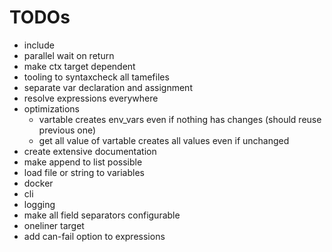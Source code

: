 
# TODOs

- include
- parallel wait on return
- make ctx target dependent
- tooling to syntaxcheck all tamefiles
- separate var declaration and assignment
- resolve expressions everywhere
- optimizations
    - vartable creates env_vars even if nothing has changes (should reuse previous one)
    - get all value of vartable creates all values even if unchanged
- create extensive documentation
- make append to list possible
- load file or string to variables
- docker
- cli
- logging
- make all field separators configurable
- oneliner target
- add can-fail option to expressions

